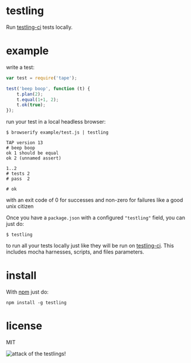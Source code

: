 # testling

Run [testling-ci](http://ci.testling.com) tests locally.

# example

write a test:

``` js
var test = require('tape');

test('beep boop', function (t) {
    t.plan(2);
    t.equal(1+1, 2);
    t.ok(true);
});
```

run your test in a local headless browser:

```
$ browserify example/test.js | testling

TAP version 13
# beep boop
ok 1 should be equal
ok 2 (unnamed assert)

1..2
# tests 2
# pass  2

# ok
```

with an exit code of 0 for successes and non-zero for failures like a good unix
citizen

Once you have a `package.json` with a configured `"testling"` field, you can just
do:

```
$ testling
```

to run all your tests locally just like they will be run on
[testling-ci](https://ci.testling.com). This includes mocha harnesses, scripts,
and files parameters.

# install

With [npm](http://npmjs.org) just do:

```
npm install -g testling
```

# license

MIT

![attack of the testlings!](http://substack.net/images/browsers/war_of_the_browsers.png)
